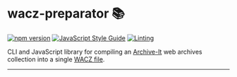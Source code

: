 # wacz-preparator 📚

[![npm version](https://badge.fury.io/js/@harvard-lil%2Fwacz-preparator.svg)](https://badge.fury.io/js/@harvard-lil%2Fwacz-preparator) [![JavaScript Style Guide](https://img.shields.io/badge/code_style-standard-brightgreen.svg)](https://standardjs.com) [![Linting](https://github.com/harvard-lil/wacz-preparator/actions/workflows/lint.yml/badge.svg?branch=main)](https://github.com/harvard-lil/wacz-preparator/actions/workflows/lint.yml)

CLI and JavaScript library for compiling an [Archive-It](https://archive-it.org/) web archives collection into a single [WACZ file](https://specs.webrecorder.net/wacz/1.1.1/).

---